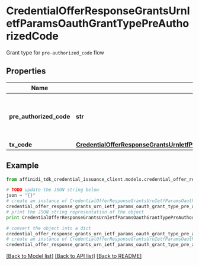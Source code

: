 # CredentialOfferResponseGrantsUrnIetfParamsOauthGrantTypePreAuthorizedCode

Grant type for `pre-authorized_code` flow

## Properties

| Name                    | Type                                                                                                                                                                      | Description                                        | Notes |
| ----------------------- | ------------------------------------------------------------------------------------------------------------------------------------------------------------------------- | -------------------------------------------------- | ----- |
| **pre_authorized_code** | **str**                                                                                                                                                                   | pre authorized code to be exchanged with jwt token |
| **tx_code**             | [**CredentialOfferResponseGrantsUrnIetfParamsOauthGrantTypePreAuthorizedCodeTxCode**](CredentialOfferResponseGrantsUrnIetfParamsOauthGrantTypePreAuthorizedCodeTxCode.md) |                                                    |

## Example

```python
from affinidi_tdk_credential_issuance_client.models.credential_offer_response_grants_urn_ietf_params_oauth_grant_type_pre_authorized_code import CredentialOfferResponseGrantsUrnIetfParamsOauthGrantTypePreAuthorizedCode

# TODO update the JSON string below
json = "{}"
# create an instance of CredentialOfferResponseGrantsUrnIetfParamsOauthGrantTypePreAuthorizedCode from a JSON string
credential_offer_response_grants_urn_ietf_params_oauth_grant_type_pre_authorized_code_instance = CredentialOfferResponseGrantsUrnIetfParamsOauthGrantTypePreAuthorizedCode.from_json(json)
# print the JSON string representation of the object
print CredentialOfferResponseGrantsUrnIetfParamsOauthGrantTypePreAuthorizedCode.to_json()

# convert the object into a dict
credential_offer_response_grants_urn_ietf_params_oauth_grant_type_pre_authorized_code_dict = credential_offer_response_grants_urn_ietf_params_oauth_grant_type_pre_authorized_code_instance.to_dict()
# create an instance of CredentialOfferResponseGrantsUrnIetfParamsOauthGrantTypePreAuthorizedCode from a dict
credential_offer_response_grants_urn_ietf_params_oauth_grant_type_pre_authorized_code_form_dict = credential_offer_response_grants_urn_ietf_params_oauth_grant_type_pre_authorized_code.from_dict(credential_offer_response_grants_urn_ietf_params_oauth_grant_type_pre_authorized_code_dict)
```

[[Back to Model list]](../README.md#documentation-for-models) [[Back to API list]](../README.md#documentation-for-api-endpoints) [[Back to README]](../README.md)
